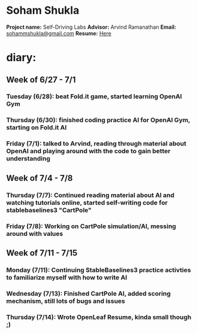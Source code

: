 #  Soham Shukla

**Project name:** Self-Driving Labs
**Advisor:** Arvind Ramanathan 
**Email:** sohammshukla@gmail.com
**Resume:** [Here](https://github.com/AD-SDL/rpl-summer-2022/blob/main/soham/MagicalCV.pdf)

# diary:
## **Week of 6/27 - 7/1**

### Tuesday (6/28): beat Fold.it game, started learning OpenAI Gym
### Thursday (6/30): finished coding practice AI for OpenAI Gym, starting on Fold.it AI
### Friday (7/1): talked to Arvind, reading through material about OpenAI and playing around with the code to gain better understanding

## **Week of 7/4 - 7/8**

### Thursday (7/7): Continued reading material about AI and watching tutorials online, started self-writing code for stablebaselines3 "CartPole"
### Friday (7/8): Working on CartPole simulation/AI, messing around with values

## **Week of 7/11 - 7/15** 

### Monday (7/11): Continuing StableBaselines3 practice activties to familiarize myself with how to write AI
### Wednesday (7/13): Finished CartPole AI, added scoring mechanism, still lots of bugs and issues
### Thursday (7/14): Wrote OpenLeaf Resume, kinda small though ;)